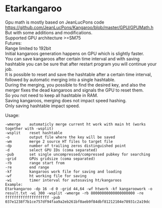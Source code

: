 # Etarkangaroo
Gpu math is mostly based on JeanLucPons code https://github.com/JeanLucPons/Kangaroo/blob/master/GPU/GPUMath.h<br/>
But with some additions and modifications.<br/>
Supported GPU architecture >=SM75<br/>
Futures: <br/>
Range limited to 192bit<br/>
Initial kangaroos generation happens on GPU which is slightly faster.<br/>
You can save kangaroos after certain time interval and with saving hashtable you can be sure that after restart program you will continue your job.<br/>
It is possible to reset and save the hashtable after a certain time interval, followed by automatic merging into a single hashtable.<br/>
During the merging, you possible to find the desired key, and also the merger fixes the dead kangaroos and signals the GPU to reset them.<br/>
So you not need to keep all hashtable in RAM.<br/>
Saving kangaroos, merging does not impact speed hashing.<br/>
Only saving hashtable impact speed.<br/>

Usage:<br/>
```
-wmerge    automaticly merge current ht work with main ht (works together with -wsplit)
-wsplit    reset hashtable
-o         output file where the key will be saved
-wm        merge 2 source HT files to target file
-dp        number of trailing zeros distinguished point
-d         select GPU IDs (coma separated)
-pub       set single uncompressed/compressed pubkey for searching
-grid      GPUs gridsize (coma separated)
-rb        range start from
-re        end range
-kf        kangaroos work file for saving and loading
-wf        ht working file for saving
-wi        timer interval for autosaving ht/kangaroos
Example:
Etarkangaroo -dp 16 -d 0 -grid 44,64 -wf htwork -kf kangaroowork -o result.txt -wi 300 -wsplit -wmerge -rb 80000000000000000000 -re ffffffffffffffffffff -pub 037e1238f7b1ce757df94faa9a2eb261bf0aeb9f84dbf81212104e78931c2a19dc
```

